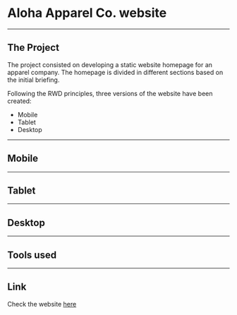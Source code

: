 # Aloha Apparel Co. website

---
## The Project

The project consisted on developing a static website homepage for an apparel company. The homepage is divided in different sections based on the initial briefing. 

Following the RWD principles, three versions of the website have been created:

- Mobile
- Tablet
- Desktop

---
## Mobile

---
## Tablet

---
## Desktop

---
## Tools used



----
## Link
Check the  website [here](https://tonypossamai.github.io/Aloha/)